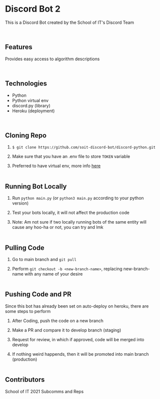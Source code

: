 # Discord Bot 2
This is a Discord Bot created by the School of IT's Discord Team

<br>

## Features
Provides easy access to algorithm descriptions

<br>

## Technologies
- Python
- Python virtual env
- discord.py (library)
- Heroku (deployment)

<br>

## Cloning Repo
1. `$ git clone https://github.com/soit-discord-bot/discord-python.git`

2. Make sure that you have an .env file to store `TOKEN` variable

3. Preferred to have virtual env, more info [here](https://realpython.com/python-virtual-environments-a-primer/)<br><br>

## Running Bot Locally
1. Run `python main.py` (or `python3 main.py` according to your python version)

2. Test your bots locally, it will not affect the production code

3. Note: Am not sure if two locally running bots of the same entity will cause any hoo-ha or not, you can try and lmk<br><br>

## Pulling Code
1. Go to main branch and `git pull`<br>

2. Perform `git checkout -b <new-branch-name>`, replacing new-branch-name with any name of your desire<br><br>

## Pushing Code and PR
Since this bot has already been set on auto-deploy on heroku, there are some steps to perform<br>

1. After Coding, push the code on a new branch

2. Make a PR and compare it to develop branch (staging)
3. Request for review, in which if approved, code will be merged into develop
3. If nothing weird happends, then it will be promoted into main branch (production)<br><br>

## Contributors
School of IT 2021 Subcomms and Reps
